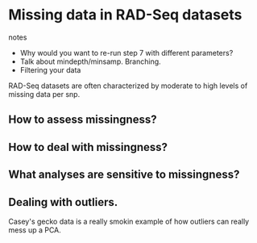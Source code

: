 # Missing data in RAD-Seq datasets

notes
* Why would you want to re-run step 7 with different parameters?
* Talk about mindepth/minsamp. Branching.
* Filtering your data

RAD-Seq datasets are often characterized by moderate to high levels of missing data per snp.

## How to assess missingness?

## How to deal with missingness?

## What analyses are sensitive to missingness?

## Dealing with outliers.
Casey's gecko data is a really smokin example of how outliers can really mess up a PCA.

